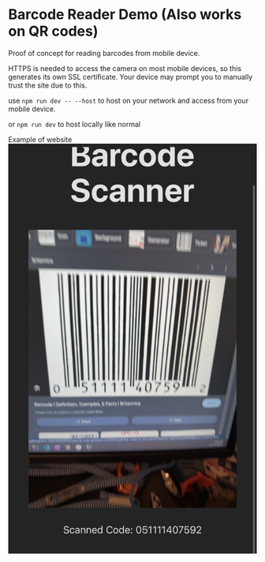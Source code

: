 # Barcode Reader Demo (Also works on QR codes)

Proof of concept for reading barcodes from mobile device.

HTTPS is needed to access the camera on most mobile devices, so this generates its own SSL certificate. Your device may prompt you to manually trust the site due to this.

use `npm run dev -- --host` to host on your network and access from your mobile device.

or `npm run dev` to host locally like normal

Example of website
![Screenshot of site on iPhone](public\IMG_8304.jpg?raw=true)
